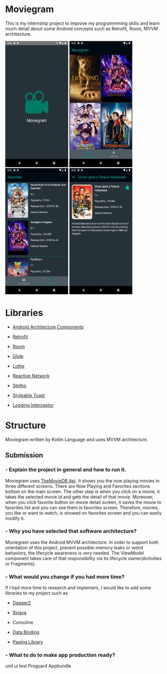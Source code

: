 # Moviegram
This is my internship project to improve my programmming skills and learn much detail about some Android concepts 
such as Retrofit, Room, MVVM architecture.

<img src="Screenshots/Screenshot_1564637632.png" width="200" height="400" /> <img src="Screenshots/Screenshot_1564636929.png" width="200" height="400" /> <img src="Screenshots/Screenshot_1564636933.png" width="200" height="400" /> <img src="Screenshots/Screenshot_1564636951.png" width="200" height="400" />

# Libraries
- [Android Architecture Components](https://developer.android.com/topic/libraries/data-binding/)

- [Retrofit](https://square.github.io/retrofit/)

- [Room](https://developer.android.com/jetpack/androidx/releases/room/)

- [Glide](https://github.com/bumptech/glide/)

- [Lottie](https://github.com/airbnb/lottie-android/)

- [Reactive Network](https://github.com/pwittchen/ReactiveNetwork)

- [Stetho](http://facebook.github.io/stetho/)

- [Styleable Toast](https://github.com/Muddz/StyleableToast)

- [Logging Interceptor](https://github.com/square/okhttp/tree/master/okhttp-logging-interceptor)

# Structure 

Moviegram written by Kotlin Language and uses MVVM architecture.

## Submission

### - Explain the project in general and how to run it.

Moviegram uses [TheMovieDB Api](https://www.themoviedb.org/documentation/api). It shows you the now playing movies in three different screens.
There are Now Playing and Favorites sections bottom on the main screen. The other step is when you click on a movie, it takes the selected movie id 
and gets the detail of that movie. Moreover, when you click favorite button on movie detail screen, it saves the movie to favorites list 
and you can see them in favorites screen. Therefore, movies, you like or want to watch, is showed on favorites screen and you can easily modify it.

### - Why you have selected that software architecture?

Moviegram uses the Android MVVM architecture. In order to support both orientation of this project, prevent possible memory leaks
or weird behaviors, the lifecycle awareness is very needed. The ViewModel component takes care of that responsibility via 
its lifecycle owner(Activities or Fragments).

### - What would you change if you had more time?

If I had more time to research and implement, I would like to add some libraries to my project such as
- [Dagger2](https://dagger.dev/)

- [Rxjava](https://github.com/ReactiveX/RxJava)

- Coroutine

- [Data Binding](https://developer.android.com/topic/libraries/data-binding/)

- [Paging Library](https://developer.android.com/topic/libraries/architecture/paging/)

### - What to do to make app production ready? 

unit ui test
Proguard
Appbundle








